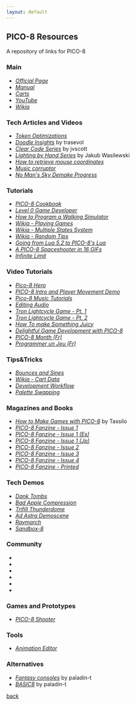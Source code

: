 ```yaml
---
layout: default
---
```


## PICO-8 Resources

A repository of links for PICO-8

### Main

* _[Official Page](https://www.lexaloffle.com/pico-8.php)_
* _[Manual](https://www.lexaloffle.com/pico-8.php)_
* _[Carts](https://www.lexaloffle.com/bbs/?cat=7&sub=2&mode=carts)_
* _[YouTube](https://www.youtube.com/user/lexaloffletv/videos)_
* _[Wikia](http://pico-8.wikia.com/wiki/Pico-8_Wikia)_

### Tech Articles and Videos

* _[Token Optimizations](https://github.com/seleb/PICO-8-Token-Optimizations)_
* _[Doodle Insights](https://trasevol.dog/category/doodle-insights/)_ by trasevol
* _[Clear Code Series](http://blog.jvscott.net/post/128051478244/clear-code)_ by jvscott
* _[Lighting by Hand Series](https://hackernoon.com/pico-8-lighting-part-1-thin-dark-line-8ea15d21fed7)_ by Jakub Wasilewski
* _[How to retrieve mouse coordinates](https://www.lexaloffle.com/bbs/?tid=3549)_
* _[Music corruptor](https://www.lexaloffle.com/bbs/?tid=3561)_
* _[No Man's Sky Demake Progress](https://www.youtube.com/watch?v=FE8sGvYUBYE)_

### Tutorials

* _[PICO-8 Cookbook](https://github.com/nate2squared/Pico-8-Cookbook)_
* _[Level 0 Game Developer](https://level0gamedev.blogspot.com/search/label/PICO-8)_
* _[How to Program a Walking Simulator](https://twitter.com/lexaloffle/status/871048334525341697)_
* _[Wikia - Playing Games](http://pico-8.wikia.com/wiki/PlayingGames)_
* _[Wikia - Multiple States System](http://pico-8.wikia.com/wiki/Multiple_States_System)_
* _[Wikia - Random Tips](http://pico-8.wikia.com/wiki/Random_tips)_
* _[Going from Lua 5.2 to PICO-8's Lua](https://gist.github.com/josefnpat/bfe4aaa5bbb44f572cd0)_
* _[A PICO-8 Spaceshooter in 16 GIFs](https://ztiromoritz.github.io/pico-8-shooter/)_
* _[Infinite Limit](https://www.infinitelimit.net/)_

### Video Tutorials

* _[Pico-8 Hero](https://www.youtube.com/playlist?list=PLYND9uft5u_1YCkmXiMrPU7tiBG3hIKAZ)_
* _[PICO-8 Intro and Player Movement Demo](https://www.youtube.com/watch?v=OM7Xa7Dqlpg)_
* _[Pico-8 Music Tutorials](https://www.youtube.com/watch?v=Pzt0h0ErNAM&list=PLur95ujyAigsqZR1aNTrVGAvXD7EqywdS)_
* _[Editing Audio](https://www.youtube.com/playlist?list=PLjZAika8vyZkyOjoCp0EbHeIFZ8MLlhvg)_
* _[Tron Lightcycle Game - Pt. 1](https://www.youtube.com/watch?v=ZuaLuMhwcc8&feature=youtu.be)_
* _[Tron Lightcycle Game - Pt. 2](https://www.youtube.com/watch?v=Cjxzjc0NFpw)_
* _[How To make Something Juicy](https://www.youtube.com/watch?v=Kut0dirprmU)_
* _[Delightful Game Development with PICO-8](https://www.youtube.com/watch?v=K5RXMuH54iw)_
* _[PICO-8 Month (Fr)](https://www.youtube.com/playlist?list=PL0H9-oZl_QOFdOBUwg1WLV4hikPq4ofoT)_
* _[Programmer un Jeu (Fr)](https://www.youtube.com/playlist?list=PLqihHB3m2p01mFT3SH9NZM6DKX9oGsdo2)_

### Tips&Tricks

* _[Bounces and Sines](https://twitter.com/iLkKke/status/857905180385214464)_
* _[Wikia - Cart Data](http://pico-8.wikia.com/wiki/Cartdata?utm_medium=referral)_
* _[Development Workflow](https://www.reddit.com/r/pico8/comments/5p9ohs/my_pico8_development_workflow/)_
* _[Palette Swapping](https://www.patreon.com/posts/mighty-powers-of-7814529)_

### Magazines and Books

* _[How to Make Games with PICO-8](https://tassilo.itch.io/howtomakegames)_ by Tassilo
* _[PICO-8 Fanzine - Issue 1](https://sectordub.itch.io/pico-8-fanzine-1)_
* _[PICO-8 Fanzine - Issue 1 (Es)](https://sectordub.itch.io/pico-8-fanzine-1-spanish)_
* _[PICO-8 Fanzine - Issue 1 (Jp)](https://sectordub.itch.io/pico-8-fanzine-1-japanese)_
* _[PICO-8 Fanzine - Issue 2](https://sectordub.itch.io/pico-8-fanzine-2)_
* _[PICO-8 Fanzine - Issue 3](https://sectordub.itch.io/pico-8-fanzine-3)_
* _[PICO-8 Fanzine - Issue 4](https://sectordub.itch.io/pico-8-fanzine-4)_
* _[PICO-8 Fanzine - Printed](https://pico8fanzine.bigcartel.com/)_

### Tech Demos

* _[Dank Tombs](https://www.lexaloffle.com/bbs/?tid=28785)_
* _[Bad Apple Compression](https://www.lexaloffle.com/bbs/?tid=29241)_
* _[Trifill Thunderdome](https://www.lexaloffle.com/bbs/?tid=28317)_
* _[Ad Astra Demoscene](https://www.lexaloffle.com/bbs/?tid=4050)_
* _[Raymarch](https://www.lexaloffle.com/bbs/?tid=29309)_
* _[Sandbox-8](https://blokatt.itch.io/sandbox-8)_

### Community

* _[]()_
* _[]()_
* _[]()_
* _[]()_
* _[]()_
* _[]()_



### Games and Prototypes

* _[PICO-8 Shooter](https://github.com/ztiromoritz/pico-8-shooter)_

### Tools

* _[Animation Editor](https://www.lexaloffle.com/bbs/?tid=31425)_

### Alternatives

* _[Fantasy consoles](https://github.com/paladin-t/fantasy)_ by paladin-t
* _[BASIC8](https://github.com/paladin-t/b8)_ by paladin-t

[back](../)
